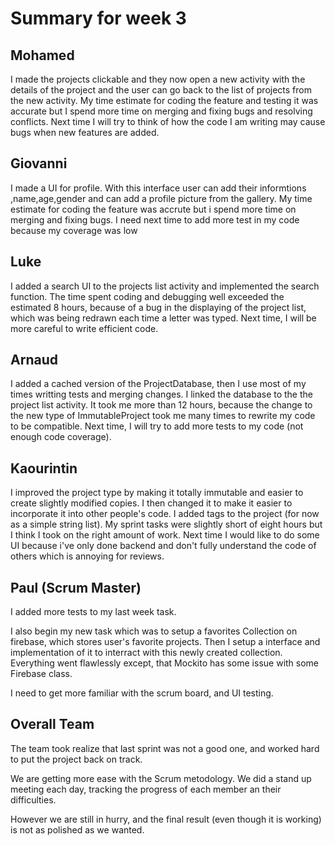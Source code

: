 # Summary for week 3

## Mohamed
I made the projects clickable and they now open a new activity with the details of the project and the user can go back to the list of projects from the new activity.
My time estimate for coding the feature and testing it was accurate but I spend more time on merging and fixing bugs and resolving conflicts.
Next time I will try to think of how the code I am writing may cause bugs when new features are added.

## Giovanni
I made a UI for profile. With this interface user can add their informtions ,name,age,gender and can 
add a profile picture from the gallery. My time estimate for coding the feature was accrute but i spend more time
on merging and fixing bugs. I need next time to add more test in my code because my coverage was low

## Luke
I added a search UI to the projects list activity and implemented the search function.
The time spent coding and debugging well exceeded the estimated 8 hours, because of a bug in the displaying of the project list, which was being redrawn each time a letter was typed.
Next time, I will be more careful to write efficient code.


## Arnaud
I added a cached version of the ProjectDatabase, then I use most of my times writting tests and merging changes.
I linked the database to the the project list activity.
It took me more than 12 hours, because the change to the new type of ImmutableProject took me many times to rewrite my code to be compatible.
Next time, I will try to add more tests to my code (not enough code coverage).

## Kaourintin 
I improved the project type by making it totally immutable and easier to create slightly modified copies. I then changed it to make it easier to incorporate it into other people's code. I added tags to the project (for now as a simple string list). My sprint tasks were slightly short of eight hours but I think I took on the right amount of work. Next time I would like to do some UI because i've only done backend and don't fully understand the code of others which is annoying for reviews.

## Paul (Scrum Master)
I added more tests to my last week task. 

I also begin my new task which was to setup a favorites Collection on firebase, which stores user's favorite projects. Then I setup a interface and implementation of it to interract with this newly created collection. Everything went flawlessly except, that Mockito has some issue with some Firebase class.

I need to get more familiar with the scrum board, and UI testing.

## Overall Team
The team took realize that last sprint was not a good one, and worked hard to put the project back on track.

We are getting more ease with the Scrum metodology. We did a stand up meeting each day, tracking the progress of each member an their difficulties.

However we are still in hurry, and the final result (even though it is working) is not as polished as we wanted.
